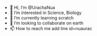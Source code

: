 - 👋 Hi, I’m @UrachaNua
- 👀 I’m interested in Science, Biology
- 🌱 I’m currently learning scratch
- 💞️ I’m looking to collaborate on earth
- 📫 How to reach me add line id=nuaurac 


<!---
UrachaNua/UrachaNua is a ✨ special ✨ repository because its `README.md` (this file) appears on your GitHub profile.
You can click the Preview link to take a look at your changes.
--->
